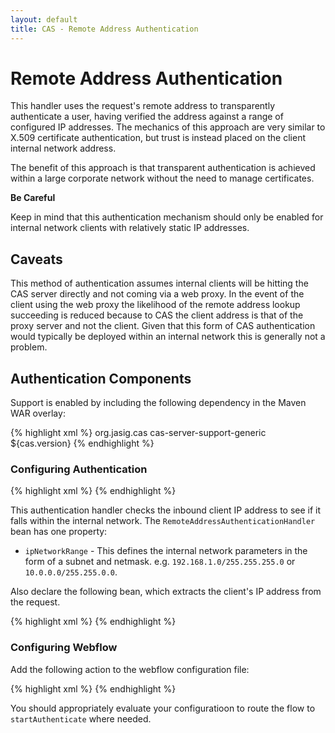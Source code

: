 ```yaml
---
layout: default
title: CAS - Remote Address Authentication
---
```


# Remote Address Authentication
This handler uses the request's remote address to transparently authenticate a user, having verified the address against a range of configured IP addresses. The mechanics of this approach are very similar to X.509 certificate authentication, but trust is instead placed on the client internal network address.

The benefit of this approach is that transparent authentication is achieved within a large corporate network without the need to manage certificates. 

<div class="alert alert-danger"><strong>Be Careful</strong><p>Keep in mind that this authentication mechanism should only be enabled for internal network clients with relatively static IP addresses.</p></div>


## Caveats

This method of authentication assumes internal clients will be hitting the CAS server directly and not coming via a web proxy. In the event of the client using the web proxy the likelihood of the remote address lookup succeeding is reduced because to CAS the client address is that of the proxy server and not the client. Given that this form of CAS authentication would typically be deployed within an internal network this is generally not a problem.


## Authentication Components
Support is enabled by including the following dependency in the Maven WAR overlay:

{% highlight xml %}
<dependency>
  <groupId>org.jasig.cas</groupId>
  <artifactId>cas-server-support-generic</artifactId>
  <version>${cas.version}</version>
</dependency>
{% endhighlight %}

### Configuring Authentication
{% highlight xml %}
<bean class="org.jasig.cas.adaptors.generic.remote.RemoteAddressAuthenticationHandler">
	<property name="ipNetworkRange" value="{network_range_goes_here}"/>
</bean>
{% endhighlight %}

This authentication handler checks the inbound client IP address to see if it falls within the internal network. The `RemoteAddressAuthenticationHandler` bean has one property:

- `ipNetworkRange` - This defines the internal network parameters in the form of a subnet and netmask. e.g. `192.168.1.0/255.255.255.0` or `10.0.0.0/255.255.0.0`.

Also declare the following bean, which extracts the client's IP address from the request.

{% highlight xml %}
<bean id="remoteAddressCheck" class="org.jasig.cas.adaptors.generic.remote.RemoteAddressNonInteractiveCredentialsAction">
    <property name="centralAuthenticationService" ref="centralAuthenticationService"/>
</bean>
{% endhighlight %}

### Configuring Webflow

Add the following action to the webflow configuration file:

{% highlight xml %}
<action-state id="startAuthenticate">
   <action bean="remoteAddressCheck" />
   <transition on="success" to="sendTicketGrantingTicket" />
   <transition on="error" to="viewLoginForm" />
</action-state>
{% endhighlight %}

You should appropriately evaluate your configuratioon to route the flow to `startAuthenticate` where needed.